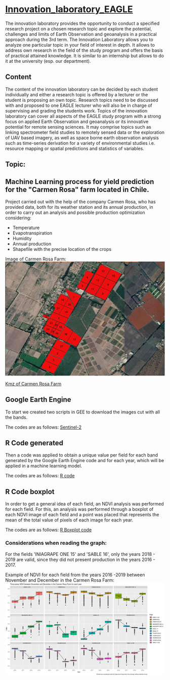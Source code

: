 # [Innovation_laboratory_EAGLE](http://eagle-science.org/project/tmt1-innovation-laboratory/)
The innovation laboratory provides the opportunity to conduct a specified research project on a chosen research topic and explore the potential, challenges and limits of Earth Observation and geoanalysis in a practical approach during the 3rd term.
The Innovation Laboratory allows you to analyze one particular topic in your field of interest in depth. It allows to address own research in the field of the study program and offers the basis of practical attained knowledge. It is similar to an internship but allows to do it at the university (esp. our department).

## Content
The content of the innovation laboratory can be decided by each student individually and either a research topic is offered by a lecturer or the student is proposing an own topic. Research topics need to be discussed with and proposed to one EAGLE lecturer who will also be in charge of supervising and grading the students work. Topics of the innovation laboratory can cover all aspects of the EAGLE study program with a strong focus on applied Earth Observation and geoanalysis or its innovative potential for remote sensing sciences. It may comprise topics such as linking spectrometer field studies to remotely sensed data or the exploration of UAV based imagery, as well as space borne earth observation analysis such as time-series derivation for a variety of environmental studies i.e. resource mapping or spatial predictions and statistics of variables.

## Topic:
## Machine Learning process for yield prediction for the "Carmen Rosa" farm located in Chile.

Project carried out with the help of the company Carmen Rosa, who has provided data, both for its weather station and its annual production, in order to carry out an analysis and possible production optimization considering:

- Temperature
- Evapotranspiration
- Humidity
- Annual production
- Shapefile with the precise location of the crops

Image of Carmen Rosa Farm:
![Carmen Rosa farm location](https://github.com/diegoalarc/Innovation_laboratory_EAGLE/blob/main/Plots/Carmen_Rosa_Farm.png?raw=true "Carmen Rosa farm location")

[Kmz of Carmen Rosa Farm](https://github.com/diegoalarc/Innovation_laboratory_EAGLE/raw/main/Original_data/CARMEN_ROSA_farm.kmz)

## Google Earth Engine
To start we created two scripts in GEE to download the images cut with all the bands.

The codes are as follows:
[Sentinel-2](https://code.earthengine.google.com/10bef8017a4fcacec6ef47296e2b9018)

## R Code generated
Then a code was applied to obtain a unique value per field for each band generated by the Google Earth Engine code and for each year, which will be applied in a machine learning model.

The codes are as follows:
[R code](https://github.com/diegoalarc/Innovation_laboratory_EAGLE/blob/main/NDVI_GNDVI_EVI_cellStats_by_Field.R)

## R Code boxplot
In order to get a general idea of each field, an NDVI analysis was performed for each field. For this, an analysis was performed through a boxplot of each NDVI image of each field and a point was placed that represents the mean of the total value of pixels of each image for each year.

The codes are as follows:
[R Boxplot code](https://github.com/diegoalarc/Innovation_laboratory_EAGLE/blob/main/Boxplot.R)

### Considerations when reading the graph:
For the fields 'INIAGRAPE ONE 15' and 'SABLE 16', only the years 2018 - 2019 are valid, since they did not present production in the years 2016 - 2017.

Example of NDVI for each field from the years 2016 -2019 between November and December in the Carmen Rosa Farm:
![Example of NDVI for each field from the years 2016 -2019](https://github.com/diegoalarc/Innovation_laboratory_EAGLE/blob/main/Plots/NDVI_2017_to_2020.png?raw=true "Example of NDVI for each field from the years 2016 -2019")